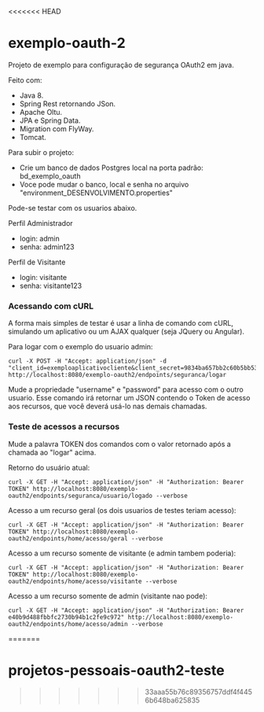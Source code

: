 <<<<<<< HEAD
# exemplo-oauth-2
Projeto de exemplo para configuração de segurança OAuth2 em java.

Feito com:
+ Java 8.
+ Spring Rest retornando JSon.
+ Apache Oltu.
+ JPA e Spring Data.
+ Migration com FlyWay.
+ Tomcat.

Para subir o projeto:
+ Crie um banco de dados Postgres local na porta padrão: bd_exemplo_oauth
+ Voce pode mudar o banco, local e senha no arquivo "environment_DESENVOLVIMENTO.properties"

Pode-se testar com os usuarios abaixo.

Perfil Administrador
+ login: admin
+ senha: admin123

Perfil de Visitante
+ login: visitante
+ senha: visitante123

### Acessando com cURL

A forma mais simples de testar é usar a linha de comando com cURL, simulando um aplicativo ou um AJAX qualquer (seja JQuery ou Angular).

Para logar com o exemplo do usuario admin:

```
curl -X POST -H "Accept: application/json" -d "client_id=exemploaplicativocliente&client_secret=9834ba657bb2c60b5bb53de6f4201905&grant_type=password&username=admin&password=admin123" http://localhost:8080/exemplo-oauth2/endpoints/seguranca/logar
```

Mude a propriedade "username" e "password" para acesso com o outro usuario. Esse comando irá retornar um JSON contendo o Token de acesso aos recursos, que você deverá usá-lo nas demais chamadas.

### Teste de acessos a recursos

Mude a palavra TOKEN dos comandos com o valor retornado após a chamada ao "logar" acima.

Retorno do usuário atual:
```
curl -X GET -H "Accept: application/json" -H "Authorization: Bearer TOKEN" http://localhost:8080/exemplo-oauth2/endpoints/seguranca/usuario/logado --verbose
```

Acesso a um recurso geral (os dois usuarios de testes teriam acesso):
```
curl -X GET -H "Accept: application/json" -H "Authorization: Bearer TOKEN" http://localhost:8080/exemplo-oauth2/endpoints/home/acesso/geral --verbose
```

Acesso a um recurso somente de visitante (e admin tambem poderia):
```
curl -X GET -H "Accept: application/json" -H "Authorization: Bearer TOKEN" http://localhost:8080/exemplo-oauth2/endpoints/home/acesso/visitante --verbose
```

Acesso a um recurso somente de admin (visitante nao pode):
```
curl -X GET -H "Accept: application/json" -H "Authorization: Bearer e40b9d488fbbfc2730b94b1c2fe9c972" http://localhost:8080/exemplo-oauth2/endpoints/home/acesso/admin --verbose
```
=======
# projetos-pessoais-oauth2-teste
>>>>>>> 33aaa55b76c89356757ddf4f4456b648ba625835
